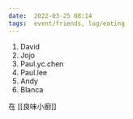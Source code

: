 ```yaml
---
date:  2022-03-25 08:14
tags:  event/friends, log/eating
---
```


1. David
2. Jojo
3. Paul.yc.chen
4. Paul.lee
5. Andy
6. Blanca

在 [[良味小廚]]

